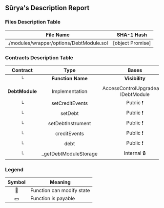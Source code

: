 ## Sūrya's Description Report

### Files Description Table


|  File Name  |  SHA-1 Hash  |
|-------------|--------------|
| ./modules/wrapper/options/DebtModule.sol | [object Promise] |


### Contracts Description Table


|  Contract  |         Type        |       Bases      |                  |                 |
|:----------:|:-------------------:|:----------------:|:----------------:|:---------------:|
|     └      |  **Function Name**  |  **Visibility**  |  **Mutability**  |  **Modifiers**  |
||||||
| **DebtModule** | Implementation | AccessControlUpgradeable, IDebtModule |||
| └ | setCreditEvents | Public ❗️ | 🛑  | onlyRole |
| └ | setDebt | Public ❗️ | 🛑  | onlyRole |
| └ | setDebtInstrument | Public ❗️ | 🛑  | onlyRole |
| └ | creditEvents | Public ❗️ |   |NO❗️ |
| └ | debt | Public ❗️ |   |NO❗️ |
| └ | _getDebtModuleStorage | Internal 🔒 |   | |


### Legend

|  Symbol  |  Meaning  |
|:--------:|-----------|
|    🛑    | Function can modify state |
|    💵    | Function is payable |
